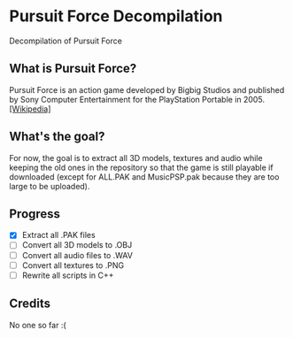 # Pursuit Force Decompilation

Decompilation of  Pursuit Force

## What is Pursuit Force?

Pursuit Force is an action game developed by Bigbig Studios and published by Sony Computer Entertainment for the PlayStation Portable in 2005. [[Wikipedia]](https://en.wikipedia.org/wiki/Pursuit_Force)

## What's the goal?

For now, the goal is to extract all 3D models, textures and audio while keeping the old ones in the repository so that the game is still playable if downloaded (except for ALL.PAK and MusicPSP.pak because they are too large to be uploaded).

## Progress

- [X] Extract all .PAK files
- [ ] Convert all 3D models to .OBJ
- [ ] Convert all audio files to .WAV
- [ ] Convert all textures to .PNG
- [ ] Rewrite all scripts in C++

## Credits

No one so far :(
